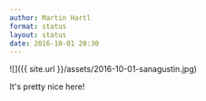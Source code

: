 ```yaml
---
author: Martin Hartl
format: status
layout: status
date: 2016-10-01 20:30
---
```

![]({{ site.url }}/assets/2016-10-01-sanagustin.jpg)

It's pretty nice here!